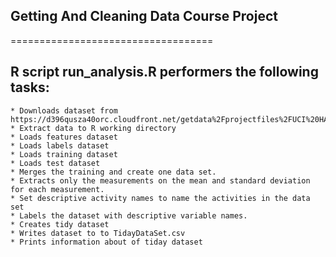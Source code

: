 ## Getting And Cleaning Data Course Project
===================================

## R script run_analysis.R  performers the following tasks:  
	* Downloads dataset from https://d396qusza40orc.cloudfront.net/getdata%2Fprojectfiles%2FUCI%20HAR%20Dataset.zip
	* Extract data to R working directory
	* Loads features dataset 
	* Loads labels dataset 
	* Loads training dataset
	* Loads test dataset 
	* Merges the training and create one data set.
	* Extracts only the measurements on the mean and standard deviation for each measurement. 
	* Set descriptive activity names to name the activities in the data set
	* Labels the dataset with descriptive variable names. 
    * Creates tidy dataset 
	* Writes dataset to to TidayDataSet.csv
	* Prints information about of tiday dataset










 
